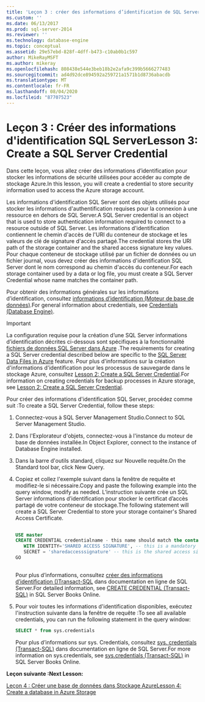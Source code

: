 ```yaml
---
title: 'Leçon 3 : créer des informations d’identification de SQL Server | Microsoft Docs'
ms.custom: ''
ms.date: 06/13/2017
ms.prod: sql-server-2014
ms.reviewer: ''
ms.technology: database-engine
ms.topic: conceptual
ms.assetid: 29e57ebd-828f-4dff-b473-c10ab0b1c597
author: MikeRayMSFT
ms.author: mikeray
ms.openlocfilehash: 808438e544e3beb18b2e2afa9c399b5666277483
ms.sourcegitcommit: ad4d92dce894592a259721a1571b1d8736abacdb
ms.translationtype: MT
ms.contentlocale: fr-FR
ms.lasthandoff: 08/04/2020
ms.locfileid: "87707523"
---
```

# <a name="lesson-3-create-a-sql-server-credential"></a><span data-ttu-id="a582d-102">Leçon 3 : Créer des informations d'identification SQL Server</span><span class="sxs-lookup"><span data-stu-id="a582d-102">Lesson 3: Create a SQL Server Credential</span></span>
  <span data-ttu-id="a582d-103">Dans cette leçon, vous allez créer des informations d’identification pour stocker les informations de sécurité utilisées pour accéder au compte de stockage Azure.</span><span class="sxs-lookup"><span data-stu-id="a582d-103">In this lesson, you will create a credential to store security information used to access the Azure storage account.</span></span>  
  
 <span data-ttu-id="a582d-104">Les informations d'identification SQL Server sont des objets utilisés pour stocker les informations d'authentification requises pour la connexion à une ressource en dehors de SQL Server.</span><span class="sxs-lookup"><span data-stu-id="a582d-104">A SQL Server credential is an object that is used to store authentication information required to connect to a resource outside of SQL Server.</span></span> <span data-ttu-id="a582d-105">Les informations d'identification contiennent le chemin d'accès de l'URI du conteneur de stockage et les valeurs de clé de signature d'accès partagé.</span><span class="sxs-lookup"><span data-stu-id="a582d-105">The credential stores the URI path of the storage container and the shared access signature key values.</span></span> <span data-ttu-id="a582d-106">Pour chaque conteneur de stockage utilisé par un fichier de données ou un fichier journal, vous devez créer des informations d'identification SQL Server dont le nom correspond au chemin d'accès du conteneur.</span><span class="sxs-lookup"><span data-stu-id="a582d-106">For each storage container used by a data or log file, you must create a SQL Server Credential whose name matches the container path.</span></span>  
  
 <span data-ttu-id="a582d-107">Pour obtenir des informations générales sur les informations d’identification, consultez [informations d’identification &#40;Moteur de base de données&#41;](security/authentication-access/credentials-database-engine.md).</span><span class="sxs-lookup"><span data-stu-id="a582d-107">For general information about credentials, see [Credentials &#40;Database Engine&#41;](security/authentication-access/credentials-database-engine.md).</span></span>  
  
> [!IMPORTANT]  
>  <span data-ttu-id="a582d-108">La configuration requise pour la création d’une SQL Server informations d’identification décrites ci-dessous sont spécifiques à la fonctionnalité [fichiers de données SQL Server dans Azure](databases/sql-server-data-files-in-microsoft-azure.md) .</span><span class="sxs-lookup"><span data-stu-id="a582d-108">The requirements for creating a SQL Server credential described below are specific to the [SQL Server Data Files in Azure](databases/sql-server-data-files-in-microsoft-azure.md) feature.</span></span> <span data-ttu-id="a582d-109">Pour plus d'informations sur la création d'informations d'identification pour les processus de sauvegarde dans le stockage Azure, consultez [Lesson 2: Create a SQL Server Credential](../tutorials/lesson-2-create-a-sql-server-credential.md).</span><span class="sxs-lookup"><span data-stu-id="a582d-109">For information on creating credentials for backup processes in Azure storage, see [Lesson 2: Create a SQL Server Credential](../tutorials/lesson-2-create-a-sql-server-credential.md).</span></span>  
  
 <span data-ttu-id="a582d-110">Pour créer des informations d'identification SQL Server, procédez comme suit :</span><span class="sxs-lookup"><span data-stu-id="a582d-110">To create a SQL Server Credential, follow these steps:</span></span>  
  
1.  <span data-ttu-id="a582d-111">Connectez-vous à SQL Server Management Studio.</span><span class="sxs-lookup"><span data-stu-id="a582d-111">Connect to SQL Server Management Studio.</span></span>  
  
2.  <span data-ttu-id="a582d-112">Dans l'Explorateur d'objets, connectez-vous à l'instance du moteur de base de données installée.</span><span class="sxs-lookup"><span data-stu-id="a582d-112">In Object Explorer, connect to the instance of Database Engine installed.</span></span>  
  
3.  <span data-ttu-id="a582d-113">Dans la barre d'outils standard, cliquez sur Nouvelle requête.</span><span class="sxs-lookup"><span data-stu-id="a582d-113">On the Standard tool bar, click New Query.</span></span>  
  
4.  <span data-ttu-id="a582d-114">Copiez et collez l'exemple suivant dans la fenêtre de requête et modifiez-le si nécessaire.</span><span class="sxs-lookup"><span data-stu-id="a582d-114">Copy and paste the following example into the query window, modify as needed.</span></span> <span data-ttu-id="a582d-115">L’instruction suivante crée un SQL Server informations d’identification pour stocker le certificat d’accès partagé de votre conteneur de stockage.</span><span class="sxs-lookup"><span data-stu-id="a582d-115">The following statement will create a SQL Server Credential to store your storage container's Shared Access Certificate.</span></span>  
  
    ```sql  
  
    USE master  
    CREATE CREDENTIAL credentialname - this name should match the container path and it must start with https.   
       WITH IDENTITY='SHARED ACCESS SIGNATURE', -- this is a mandatory string and do not change it.   
       SECRET = 'sharedaccesssignature' -- this is the shared access signature key that you obtained in Lesson 2.   
    GO  
  
    ```  
  
     <span data-ttu-id="a582d-116">Pour plus d’informations, consultez [créer des informations d’identification &#40;&#41;Transact-SQL](/sql/t-sql/statements/create-credential-transact-sql) dans documentation en ligne de SQL Server.</span><span class="sxs-lookup"><span data-stu-id="a582d-116">For detailed information, see [CREATE CREDENTIAL &#40;Transact-SQL&#41;](/sql/t-sql/statements/create-credential-transact-sql) in SQL Server Books Online.</span></span>  
  
5.  <span data-ttu-id="a582d-117">Pour voir toutes les informations d'identification disponibles, exécutez l'instruction suivante dans la fenêtre de requête :</span><span class="sxs-lookup"><span data-stu-id="a582d-117">To see all available credentials, you can run the following statement in the query window:</span></span>  
  
    ```sql  
    SELECT * from sys.credentials  
    ```  
  
     <span data-ttu-id="a582d-118">Pour plus d’informations sur sys. Credentials, consultez [sys. credentials &#40;Transact-SQL&#41;](/sql/relational-databases/system-catalog-views/sys-credentials-transact-sql) dans documentation en ligne de SQL Server.</span><span class="sxs-lookup"><span data-stu-id="a582d-118">For more information on sys.credentials, see [sys.credentials &#40;Transact-SQL&#41;](/sql/relational-databases/system-catalog-views/sys-credentials-transact-sql) in SQL Server Books Online.</span></span>  
  
 <span data-ttu-id="a582d-119">**Leçon suivante :**</span><span class="sxs-lookup"><span data-stu-id="a582d-119">**Next Lesson:**</span></span>  
  
 [<span data-ttu-id="a582d-120">Leçon 4 : Créer une base de données dans Stockage Azure</span><span class="sxs-lookup"><span data-stu-id="a582d-120">Lesson 4: Create a database in Azure Storage</span></span>](lesson-3-database-backup-to-url.md)  
  
  
